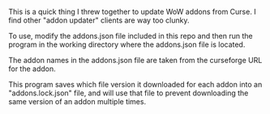 This is a quick thing I threw together to update WoW addons from Curse. I find other "addon updater" clients are way too clunky.

To use, modify the addons.json file included in this repo and then run the program in the working directory where the addons.json file is located.

The addon names in the addons.json file are taken from the curseforge URL for the addon.

This program saves which file version it downloaded for each addon into an "addons.lock.json" file, and will use that file to prevent downloading the same version of an addon multiple times.

